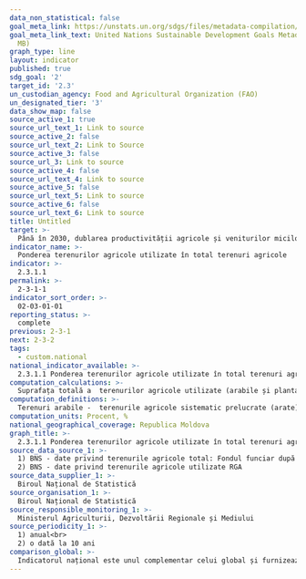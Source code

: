 ```yaml
---
data_non_statistical: false
goal_meta_link: https://unstats.un.org/sdgs/files/metadata-compilation/Metadata-Goal-2.pdf
goal_meta_link_text: United Nations Sustainable Development Goals Metadata (PDF 4.0
  MB)
graph_type: line
layout: indicator
published: true
sdg_goal: '2'
target_id: '2.3'
un_custodian_agency: Food and Agricultural Organization (FAO)
un_designated_tier: '3'
data_show_map: false
source_active_1: true
source_url_text_1: Link to source
source_active_2: false
source_url_text_2: Link to Source
source_active_3: false
source_url_3: Link to source
source_active_4: false
source_url_text_4: Link to source
source_active_5: false
source_url_text_5: Link to source
source_active_6: false
source_url_text_6: Link to source
title: Untitled
target: >-
  Până în 2030, dublarea productivității agricole și veniturilor micilor producători agricoli, în special femei, populațiile indigene, fermieri de familie, păstori și pescari, inclusiv prin accesul sigur și egal la terenuri, alte resurse și factori de producție, cunoștințe, servicii financiare, piețe și oportunități pentru crearea valorii adăugate și angajarea în activități non-agricole
indicator_name: >-
  Ponderea terenurilor agricole utilizate în total terenuri agricole
indicator: >-
  2.3.1.1
permalink: >-
  2-3-1-1
indicator_sort_order: >-
  02-03-01-01
reporting_status: >-
  complete
previous: 2-3-1
next: 2-3-2
tags:
  - custom.national
national_indicator_available: >-
  2.3.1.1 Ponderea terenurilor agricole utilizate în total terenuri agricole
computation_calculations: >-
  Suprafața totală a  terenurilor agricole utilizate (arabile și plantațiilor multianuale) raportată la suprafața  totală a terenurilor agricole  X 100.
computation_definitions: >-
  Terenuri arabile -  terenurile agricole sistematic prelucrate (arate) și utilizate pentru semănatul culturilor agricole și ierburilor perene. Plantații multianuale -terenurile agricole plantate cu livezi, vii și plantații nucifere. Terenuri agricole -  terenurile de pământ arabile, inclusiv serele, solariile și răsadnițele, pârloagele, livezile, viile, plantațiile de nuci, plantațiile de dud, arbuștii fructiferi, fânețele, pășunile, grădinile, loturile pomicole și altele asemenea – cele cu vegetație (art. 36, lit. a, Titlu V „Terenuri cu destinație agricolă”, Codul Funciar nr. 828/1991)
computation_units: Procent, %
national_geographical_coverage: Republica Moldova
graph_title: >-
  2.3.1.1 Ponderea terenurilor agricole utilizate în total terenuri agricole
source_data_source_1: >-
  1) BNS - date privind terenurile agricole total: Fondul funciar după modul de folosință, la 1 ianuarie; <br> 
  2) BNS - date privind terenurile agricole utilizate RGA
source_data_supplier_1: >-
  Biroul Național de Statistică
source_organisation_1: >-
  Biroul Național de Statistică
source_responsible_monitoring_1: >-
  Ministerul Agriculturii, Dezvoltării Regionale și Mediului
source_periodicity_1: >-
  1) anual<br> 
  2) o dată la 10 ani
comparison_global: >-
  Indicatorul național este unul complementar celui global și furnizează informații referitor la gradul de utilizare în scopuri agricole a terenurilor, reflectând astfel efortul depus în agricultură.
---
```

